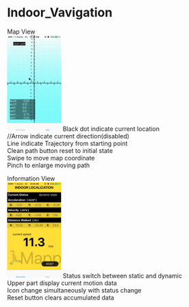 # Indoor_Vavigation

Map View  
<img src="https://github.com/KaiHsiangLien/Indoor_Navigation/blob/master/IMG_2843.jpg" width="25%" height="25%">
Black dot indicate current location  
//Arrow indicate current direction(disabled)  
Line indicate Trajectory from starting point  
Clean path button reset to initial state  
Swipe to move map coordinate  
Pinch to enlarge moving path  

Information View  
<img src="https://github.com/KaiHsiangLien/Indoor_Navigation/blob/master/IMG_2868.jpg" width="25%" height="25%">
Status switch between static and dynamic  
Upper part display current motion data  
Icon change simultaneously with status change  
Reset button clears accumulated data
